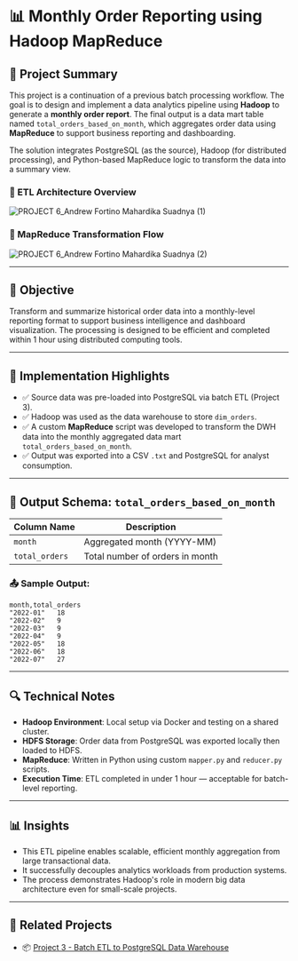 # 📊 Monthly Order Reporting using Hadoop MapReduce

## 📄 Project Summary

This project is a continuation of a previous batch processing workflow. The goal is to design and implement a data analytics pipeline using **Hadoop** to generate a **monthly order report**. The final output is a data mart table named `total_orders_based_on_month`, which aggregates order data using **MapReduce** to support business reporting and dashboarding.

The solution integrates PostgreSQL (as the source), Hadoop (for distributed processing), and Python-based MapReduce logic to transform the data into a summary view.

### 🔁 ETL Architecture Overview

![PROJECT 6\_Andrew Fortino Mahardika Suadnya (1)](https://github.com/user-attachments/assets/7e25bd2d-f640-4306-9bb5-767978595685)

### 🔣 MapReduce Transformation Flow

![PROJECT 6\_Andrew Fortino Mahardika Suadnya (2)](https://github.com/user-attachments/assets/55df1687-d237-4ef8-974d-e30da1703f5a)

---

## 🎯 Objective

Transform and summarize historical order data into a monthly-level reporting format to support business intelligence and dashboard visualization. The processing is designed to be efficient and completed within 1 hour using distributed computing tools.

---

## 📌 Implementation Highlights

* ✅ Source data was pre-loaded into PostgreSQL via batch ETL (Project 3).
* ✅ Hadoop was used as the data warehouse to store `dim_orders`.
* ✅ A custom **MapReduce** script was developed to transform the DWH data into the monthly aggregated data mart `total_orders_based_on_month`.
* ✅ Output was exported into a CSV `.txt` and PostgreSQL for analyst consumption.

---

## 🧱 Output Schema: `total_orders_based_on_month`

| Column Name    | Description                     |
| -------------- | ------------------------------- |
| `month`        | Aggregated month (YYYY-MM)      |
| `total_orders` | Total number of orders in month |

### 📤 Sample Output:

```csv
month,total_orders
"2022-01"	18
"2022-02"	9
"2022-03"	9
"2022-04"	9
"2022-05"	18
"2022-06"	18
"2022-07"	27
```

---

## 🔍 Technical Notes

* **Hadoop Environment**: Local setup via Docker and testing on a shared cluster.
* **HDFS Storage**: Order data from PostgreSQL was exported locally then loaded to HDFS.
* **MapReduce**: Written in Python using custom `mapper.py` and `reducer.py` scripts.
* **Execution Time**: ETL completed in under 1 hour — acceptable for batch-level reporting.

---

## 📊 Insights

* This ETL pipeline enables scalable, efficient monthly aggregation from large transactional data.
* It successfully decouples analytics workloads from production systems.
* The process demonstrates Hadoop's role in modern big data architecture even for small-scale projects.

---

## 🔗 Related Projects

* 📦 [Project 3 - Batch ETL to PostgreSQL Data Warehouse](https://github.com/andrewsuadnya/PROJECT3-DataEngineering-DigitalSkola)

